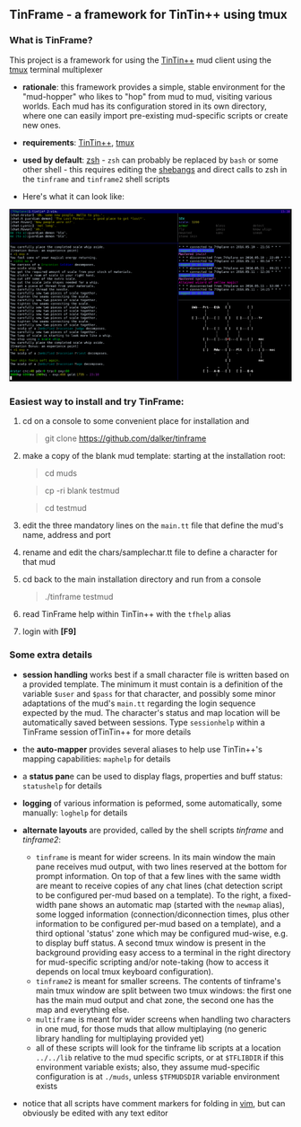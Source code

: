 ## TinFrame - a framework for TinTin++ using tmux

### What is TinFrame?

This project is a framework for using the [TinTin++](http://tintin.sourceforge.net/) mud client using the [tmux](https://tmux.github.io/) terminal multiplexer

* **rationale**: this framework provides a simple, stable environment for the "mud-hopper" who likes to "hop" from mud to mud, visiting various worlds. Each mud has its configuration stored in its own directory, where one can easily import pre-existing mud-specific scripts or create new ones.

* **requirements**: [TinTin++](http://tintin.sourceforge.net/), [tmux](https://tmux.github.io/) 

* **used by default**: [zsh](http://zsh.sourceforge.net/) - 
  `zsh` can probably be replaced by `bash` or some other shell - this requires editing the [shebangs](https://en.wikipedia.org/wiki/Shebang_%28Unix%29#Examples) and direct calls to zsh in the `tinframe` and `tinframe2` shell scripts

* Here's what it can look like:

![screenshot](screenshot.png?raw=true "Screenshot of TinFrame")

### Easiest way to install and try TinFrame:
  1.  cd on a console to some convenient place for installation and

      > git clone https://github.com/dalker/tinframe
  2.  make a copy of the blank mud template: starting at the installation root:

      > cd muds

      > cp -ri blank testmud

      > cd testmud

  3. edit the three mandatory lines on the `main.tt` file that define the mud's name, address and port
  4. rename and edit the chars/samplechar.tt file to define a character for that mud
  5. cd back to the main installation directory and run from a console

     > ./tinframe testmud
  6. read TinFrame help within TinTin++ with the `tfhelp` alias
  7. login with **[F9]**

### Some extra details

* **session handling** works best if a small character file is written based on a provided template. The minimum it must contain is a definition of the variable `$user` and `$pass` for that character, and possibly some minor adaptations of the mud's `main.tt` regarding the login sequence expected by the mud. The character's status and map location will be automatically saved between sessions. Type `sessionhelp` within a TinFrame session ofTinTin++ for more details

* the **auto-mapper** provides several aliases to help use TinTin++'s mapping capabilities: `maphelp` for details

* a **status pan**e can be used to display flags, properties and buff status: `statushelp` for details

* **logging** of various information is peformed, some automatically, some manually: `loghelp` for details

* **alternate layouts** are provided, called by the shell scripts *tinframe* and *tinframe2*:
  * `tinframe` is meant for wider screens. In its main window the main pane receives mud output, with two lines reserved at the bottom for prompt information. On top of that a few lines with the same width are meant to receive copies of any chat lines (chat detection script to be configured per-mud based on a template). To the right, a fixed-width pane shows an automatic map (started with the `newmap` alias), some logged information (connection/diconnection times, plus other information to be configured per-mud based on a template), and a third optional 'status' zone which may be configured mud-wise, e.g. to display buff status. A second tmux window is present in the background providing easy access to a terminal in the right directory for mud-specific scripting and/or note-taking (how to access it depends on local tmux keyboard configuration).
  * `tinframe2` is meant for smaller screens. The contents of tinframe's main tmux window are split between two tmux windows: the first one has the main mud output and chat zone, the second one has the map and everything else.
  * `multiframe` is meant for wider screens when handling two characters in one mud, for those muds that allow multiplaying (no generic library handling for multiplaying provided yet)
  * all of these scripts will look for the tinframe lib scripts at a location `../../lib` relative to the mud specific scripts, or at `$TFLIBDIR` if this environment variable exists; also, they assume mud-specific configuration is at `./muds`, unless `$TFMUDSDIR` variable environment exists

* notice that all scripts have comment markers for folding in [vim](http://www.vim.org/), but can obviously be edited with any text editor
